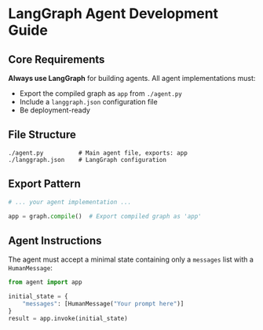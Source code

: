# LangGraph Agent Development Guide

## Core Requirements

**Always use LangGraph** for building agents. All agent implementations must:

- Export the compiled graph as `app` from `./agent.py`
- Include a `langgraph.json` configuration file
- Be deployment-ready

## File Structure
```
./agent.py          # Main agent file, exports: app
./langgraph.json    # LangGraph configuration
```

## Export Pattern
```python
# ... your agent implementation ...

app = graph.compile()  # Export compiled graph as 'app'
```

## Agent Instructions

The agent must accept a minimal state containing only a `messages` list with a `HumanMessage`:

```python
from agent import app

initial_state = {
    "messages": [HumanMessage("Your prompt here")]
}
result = app.invoke(initial_state)
```